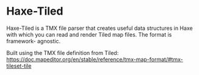 # Haxe-Tiled

Haxe-Tiled is a TMX file parser that creates useful data structures in Haxe
with which you can read and render Tiled map files. The format is framework-
agnostic.

Built using the TMX file definition from Tiled:
https://doc.mapeditor.org/en/stable/reference/tmx-map-format/#tmx-tileset-tile
